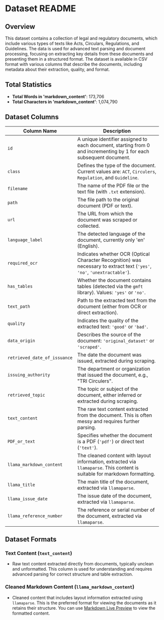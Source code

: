# Dataset README

## Overview

This dataset contains a collection of legal and regulatory documents, which include various types of texts like Acts, Circulars, Regulations, and Guidelines. The data is used for advanced text parsing and document processing, focusing on extracting key details from these documents and presenting them in a structured format. The dataset is available in CSV format with various columns that describe the documents, including metadata about their extraction, quality, and format.

## Total Statistics

- **Total Words in 'markdown_content'**: 173,706
- **Total Characters in 'markdown_content'**: 1,074,790

## Dataset Columns

| Column Name             | Description                                                                                                     |
|-------------------------|-----------------------------------------------------------------------------------------------------------------|
| `id`                    | A unique identifier assigned to each document, starting from 0 and incrementing by 1 for each subsequent document. |
| `class`                 | Defines the type of the document. Current values are: `ACT`, `Circulers`, `Regulation`, and `Guideline`.        |
| `filename`              | The name of the PDF file or the text file (with `.txt` extension).                                              |
| `path`                  | The file path to the original document (PDF or text).                                                           |
| `url`                   | The URL from which the document was scraped or collected.                                                      |
| `language_label`        | The detected language of the document, currently only 'en' (English).                                           |
| `required_ocr`          | Indicates whether OCR (Optical Character Recognition) was necessary to extract text (`'yes'`, `'no'`, `'unextractable'`). |
| `has_tables`            | Whether the document contains tables (detected via the `gmft` library). Values: `'yes'` or `'no'`.              |
| `text_path`             | Path to the extracted text from the document (either from OCR or direct extraction).                            |
| `quality`               | Indicates the quality of the extracted text: `'good'` or `'bad'`.                                               |
| `data_origin`           | Describes the source of the document: `'original_dataset'` or `'scraped'`.                                      |
| `retrieved_date_of_issuance` | The date the document was issued, extracted during scraping.                                                  |
| `issuing_authority`     | The department or organization that issued the document, e.g., "TRI Circulers".                                 |
| `retrieved_topic`       | The topic or subject of the document, either inferred or extracted during scraping.                             |
| `text_content`          | The raw text content extracted from the document. This is often messy and requires further parsing.             |
| `PDF_or_text`           | Specifies whether the document is a PDF (`'pdf'`) or direct text (`'text'`).                                    |
| `llama_markdown_content`| The cleaned content with layout information, extracted via `llamaparse`. This content is suitable for markdown formatting. |
| `llama_title`           | The main title of the document, extracted via `llamaparse`.                                                    |
| `llama_issue_date`      | The issue date of the document, extracted via `llamaparse`.                                                     |
| `llama_reference_number`| The reference or serial number of the document, extracted via `llamaparse`.                                    |

## Dataset Formats

### Text Content (`text_content`)
- Raw text content extracted directly from documents, typically unclean and unformatted. This column is used for understanding and requires advanced parsing for correct structure and table extraction.

### Cleaned Markdown Content (`llama_markdown_content`)
- Cleaned content that includes layout information extracted using `llamaparse`. This is the preferred format for viewing the documents as it retains their structure. You can use [Markdown Live Preview](https://markdownlivepreview.com/) to view the formatted content.

  
